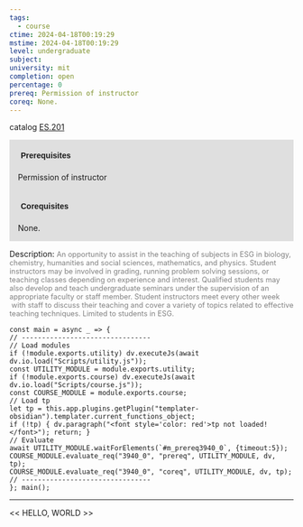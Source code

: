 ```yaml
---
tags:
  - course
ctime: 2024-04-18T00:19:29
mstime: 2024-04-18T00:19:29
level: undergraduate
subject: 
university: mit
completion: open
percentage: 0
prereq: Permission of instructor
coreq: None.
---
```


catalog [ES.201](http://student.mit.edu/catalog/mESa.html#ES.201)

<span style="display: block; padding: 15px; background-color: rgb(100, 100, 100, 0.2);"><font id="m_prereq3940_0" style="display: block; font-family: Arial, sans-serif; font-weight: bold; padding: 5px">Prerequisites</font><br><span id="prereq3940_0">Permission of instructor</span></span>
<span style="display: block; padding: 15px; background-color: rgb(100, 100, 100, 0.2);"><font id="m_coreq3940_0" style="display: block; font-family: Arial, sans-serif; font-weight: bold; padding: 5px">Corequisites</font><br><span id="coreq3940_0">None.</span></span>

<font style="">Description:</font>
<font style="color: grey; font-size: 0.8rem;">An opportunity to assist in the teaching of subjects in ESG in biology, chemistry, humanities and social sciences, mathematics, and physics. Student instructors may be involved in grading, running problem solving sessions, or teaching classes depending on experience and interest. Qualified students may also develop and teach undergraduate seminars under the supervision of an appropriate faculty or staff member. Student instructors meet every other week  with staff to discuss their teaching and cover a variety of topics related to effective teaching techniques. Limited to students in ESG.</font>

```dataviewjs
const main = async _ => {
// --------------------------------
// Load modules
if (!module.exports.utility) dv.executeJs(await dv.io.load("Scripts/utility.js"));
const UTILITY_MODULE = module.exports.utility;
if (!module.exports.course) dv.executeJs(await dv.io.load("Scripts/course.js"));
const COURSE_MODULE = module.exports.course;
// Load tp
let tp = this.app.plugins.getPlugin("templater-obsidian").templater.current_functions_object;
if (!tp) { dv.paragraph("<font style='color: red'>tp not loaded!</font>"); return; }
// Evaluate
await UTILITY_MODULE.waitForElements(`#m_prereq3940_0`, {timeout:5});
COURSE_MODULE.evaluate_req("3940_0", "prereq", UTILITY_MODULE, dv, tp);
COURSE_MODULE.evaluate_req("3940_0", "coreq", UTILITY_MODULE, dv, tp);
// --------------------------------
}; main();
```

---

<< HELLO, WORLD >>
